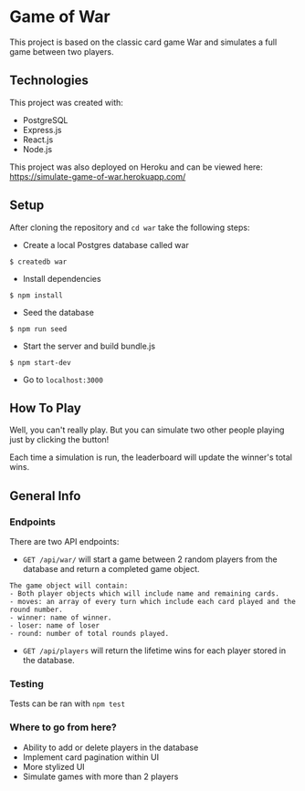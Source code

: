 # Game of War

This project is based on the classic card game War and simulates a full game between two players.

## Technologies

This project was created with:

- PostgreSQL
- Express.js
- React.js
- Node.js

This project was also deployed on Heroku and can be viewed here:
https://simulate-game-of-war.herokuapp.com/

## Setup

After cloning the repository and `cd war` take the following steps:

- Create a local Postgres database called war

```
$ createdb war
```

- Install dependencies

```
$ npm install
```

- Seed the database

```
$ npm run seed
```

- Start the server and build bundle.js

```
$ npm start-dev
```

- Go to `localhost:3000`

## How To Play

Well, you can't really play. But you can simulate two other people playing just by clicking the button!

Each time a simulation is run, the leaderboard will update the winner's total wins.

## General Info

### Endpoints

There are two API endpoints:

- `GET /api/war/` will start a game between 2 random players from the database and return a completed game object.

```
The game object will contain:
- Both player objects which will include name and remaining cards.
- moves: an array of every turn which include each card played and the round number.
- winner: name of winner.
- loser: name of loser
- round: number of total rounds played.
```

- `GET /api/players` will return the lifetime wins for each player stored in the database.

### Testing

Tests can be ran with `npm test`

### Where to go from here?

- Ability to add or delete players in the database
- Implement card pagination within UI
- More stylized UI
- Simulate games with more than 2 players
